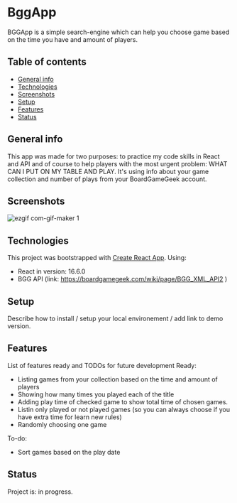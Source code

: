 # BggApp 
BGGApp is a simple search-engine which can help you choose game based on the time you have and amount of players. 

## Table of contents
* [General info](#general-info)
* [Technologies](#technologies)
* [Screenshots](#screenshots)
* [Setup](#setup)
* [Features](#features)
* [Status](#status)

## General info
This app was made for two purposes: to practice my code skills in React and API and of course to help players with the most urgent problem: WHAT CAN I PUT ON MY TABLE AND PLAY. It's using info about your game collection and number of plays from your BoardGameGeek account. 

## Screenshots
![ezgif com-gif-maker 1](https://user-images.githubusercontent.com/32582359/48980354-0d2d5400-f0c8-11e8-80d6-6b947f6f4b96.gif)

## Technologies
This project was bootstrapped with [Create React App](https://github.com/facebook/create-react-app). 
Using:
* React in version: 16.6.0
* BGG API (link: https://boardgamegeek.com/wiki/page/BGG_XML_API2 )

## Setup
Describe how to install / setup your local environement / add link to demo version.

## Features
List of features ready and TODOs for future development
Ready:
* Listing games from your collection based on the time and amount of players
* Showing how many times you played each of the title
* Adding play time of checked game to show total time of chosen games.
* Listin only played or not played games (so you can always choose if you have extra time for learn new rules)
* Randomly choosing one game 

To-do:
* Sort games based on the play date

## Status
Project is: in progress.
